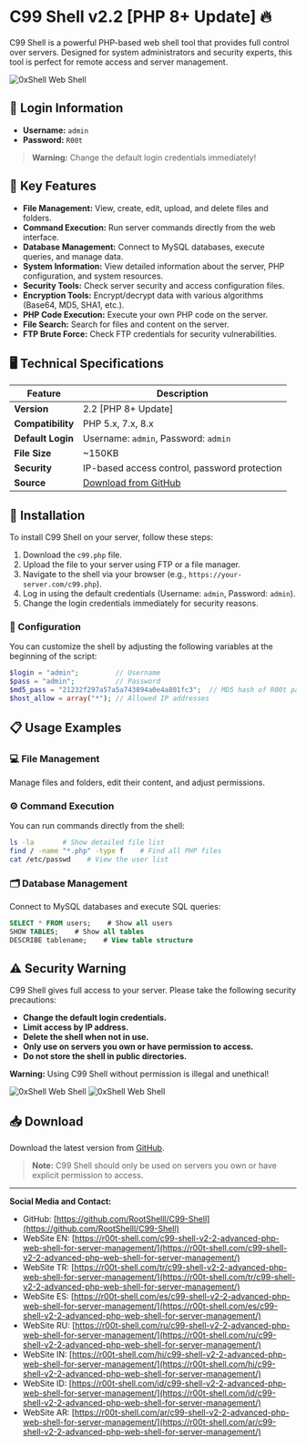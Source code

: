 # C99 Shell v2.2 [PHP 8+ Update] 🔥

C99 Shell is a powerful PHP-based web shell tool that provides full control over servers. Designed for system administrators and security experts, this tool is perfect for remote access and server management.

![0xShell Web Shell](https://r00t-shell.com/wp-content/uploads/2025/02/C99-Shell.png)

## 📝 Login Information
- **Username:** `admin`
- **Password:** `R00t`

> **Warning:** Change the default login credentials immediately!

## 🚀 Key Features
- **File Management:** View, create, edit, upload, and delete files and folders.
- **Command Execution:** Run server commands directly from the web interface.
- **Database Management:** Connect to MySQL databases, execute queries, and manage data.
- **System Information:** View detailed information about the server, PHP configuration, and system resources.
- **Security Tools:** Check server security and access configuration files.
- **Encryption Tools:** Encrypt/decrypt data with various algorithms (Base64, MD5, SHA1, etc.).
- **PHP Code Execution:** Execute your own PHP code on the server.
- **File Search:** Search for files and content on the server.
- **FTP Brute Force:** Check FTP credentials for security vulnerabilities.

## 🖥️ Technical Specifications
| Feature                | Description                           |
|------------------------|---------------------------------------|
| **Version**             | 2.2 [PHP 8+ Update]                  |
| **Compatibility**       | PHP 5.x, 7.x, 8.x                    |
| **Default Login**       | Username: `admin`, Password: `admin` |
| **File Size**           | ~150KB                               |
| **Security**            | IP-based access control, password protection |
| **Source**              | [Download from GitHub](https://github.com/RootShelll/C99-Shell) |

## 🔧 Installation

To install C99 Shell on your server, follow these steps:

1. Download the `c99.php` file.
2. Upload the file to your server using FTP or a file manager.
3. Navigate to the shell via your browser (e.g., `https://your-server.com/c99.php`).
4. Log in using the default credentials (Username: `admin`, Password: `admin`).
5. Change the login credentials immediately for security reasons.

### 🔑 Configuration

You can customize the shell by adjusting the following variables at the beginning of the script:

```php
$login = "admin";         // Username
$pass = "admin";          // Password
$md5_pass = "21232f297a57a5a743894a0e4a801fc3";  // MD5 hash of R00t password
$host_allow = array("*"); // Allowed IP addresses
```

## 📋 Usage Examples

### 💻 File Management

Manage files and folders, edit their content, and adjust permissions.

### ⚙️ Command Execution

You can run commands directly from the shell:

```bash
ls -la       # Show detailed file list
find / -name "*.php" -type f    # Find all PHP files
cat /etc/passwd    # View the user list
```

### 🗂️ Database Management

Connect to MySQL databases and execute SQL queries:

```sql
SELECT * FROM users;    # Show all users
SHOW TABLES;    # Show all tables
DESCRIBE tablename;    # View table structure
```

## ⚠️ Security Warning

C99 Shell gives full access to your server. Please take the following security precautions:

- **Change the default login credentials.**
- **Limit access by IP address.**
- **Delete the shell when not in use.**
- **Only use on servers you own or have permission to access.**
- **Do not store the shell in public directories.**

**Warning:** Using C99 Shell without permission is illegal and unethical!

![0xShell Web Shell](https://r00t-shell.com/wp-content/uploads/2025/02/C99-Shell.png)
![0xShell Web Shell](https://r00t-shell.com/wp-content/uploads/2025/02/C99-Shell-Login-Panel.png)

## 📥 Download

Download the latest version from [GitHub](https://github.com/RootShelll/C99-Shell).

> **Note:** C99 Shell should only be used on servers you own or have explicit permission to access.

---

**Social Media and Contact:**

- GitHub: [https://github.com/RootShelll/C99-Shell](https://github.com/RootShelll/C99-Shell)
- WebSite EN: [https://r00t-shell.com/c99-shell-v2-2-advanced-php-web-shell-for-server-management/](https://r00t-shell.com/c99-shell-v2-2-advanced-php-web-shell-for-server-management/)
- WebSite TR: [https://r00t-shell.com/tr/c99-shell-v2-2-advanced-php-web-shell-for-server-management/](https://r00t-shell.com/tr/c99-shell-v2-2-advanced-php-web-shell-for-server-management/)
- WebSite ES: [https://r00t-shell.com/es/c99-shell-v2-2-advanced-php-web-shell-for-server-management/](https://r00t-shell.com/es/c99-shell-v2-2-advanced-php-web-shell-for-server-management/)
- WebSite RU: [https://r00t-shell.com/ru/c99-shell-v2-2-advanced-php-web-shell-for-server-management/](https://r00t-shell.com/ru/c99-shell-v2-2-advanced-php-web-shell-for-server-management/)
- WebSite IN: [https://r00t-shell.com/hi/c99-shell-v2-2-advanced-php-web-shell-for-server-management/](https://r00t-shell.com/hi/c99-shell-v2-2-advanced-php-web-shell-for-server-management/)
- WebSite ID: [https://r00t-shell.com/id/c99-shell-v2-2-advanced-php-web-shell-for-server-management/](https://r00t-shell.com/id/c99-shell-v2-2-advanced-php-web-shell-for-server-management/)
- WebSite AR: [https://r00t-shell.com/ar/c99-shell-v2-2-advanced-php-web-shell-for-server-management/](https://r00t-shell.com/ar/c99-shell-v2-2-advanced-php-web-shell-for-server-management/)
